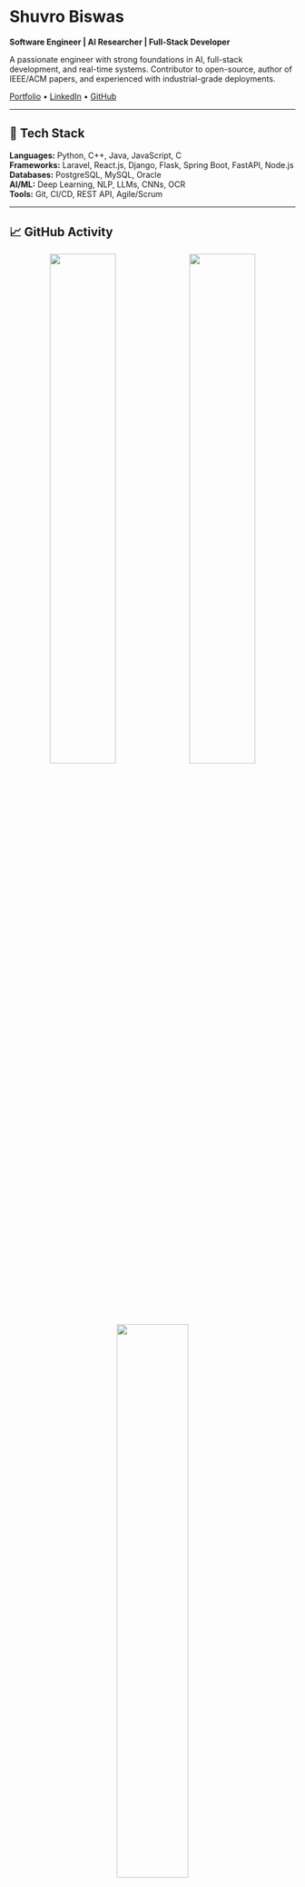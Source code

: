 # Shuvro Biswas

**Software Engineer | AI Researcher | Full-Stack Developer**

A passionate engineer with strong foundations in AI, full-stack development, and real-time systems. Contributor to open-source, author of IEEE/ACM papers, and experienced with industrial-grade deployments.

[Portfolio](https://shuvrobiswasprotfolio.vercel.app) • [LinkedIn](https://linkedin.com/in/sree-suvro-kumar-biswas-796b51244) • [GitHub](https://github.com/snighdho)

---

## 🔧 Tech Stack

**Languages:** Python, C++, Java, JavaScript, C  
**Frameworks:** Laravel, React.js, Django, Flask, Spring Boot, FastAPI, Node.js  
**Databases:** PostgreSQL, MySQL, Oracle  
**AI/ML:** Deep Learning, NLP, LLMs, CNNs, OCR  
**Tools:** Git, CI/CD, REST API, Agile/Scrum

---

## 📈 GitHub Activity

<p align="center">
  <img src="https://github-readme-stats.vercel.app/api?username=snighdho&show_icons=true&theme=default&hide_border=true" width="48%" />
  <img src="https://streak-stats.demolab.com?user=snighdho&theme=default&hide_border=true" width="48%" />
</p>

<p align="center">
  <img src="https://github-readme-stats.vercel.app/api/top-langs/?username=snighdho&layout=compact&hide_border=true" width="50%" />
</p>

---

## 📚 Research

- **AI vs Real Image Classification** (IEEE, 2024)
- **Brain Tumor Detection using Hybrid CNN & Attention**
- **Voice-Controlled Home Automation using IoT**
- **Smart Cricket LED Stumps (Thesis)**

IEEE/ACM Publications:  
[Paper 1](https://ieeexplore.ieee.org/document/10534381) • 
[Paper 2](https://ieeexplore.ieee.org/document/10212394) • 
[Paper 3](https://ieeexplore.ieee.org/document/11022571) • 
[ACM Paper](https://dl.acm.org/doi/10.1145/3723178.3723254)

---

## 🛠️ Projects

| Project                            | Tech Stack                      | Link |
|------------------------------------|----------------------------------|------|
| Manpower Dashboard (Walton QM)     | Laravel, React, MySQL           | [GitHub](https://github.com/snighdho/Manpower) |
| Real-Time Fault Entry System       | Laravel, Bootstrap, PostgreSQL  | [GitHub](https://github.com/snighdho/wlton_table) |
| Custom Login System                | Laravel                         | [GitHub](https://github.com/snighdho/custom_login) |
| Contact Manager                    | React.js                        | [GitHub](https://github.com/snighdho/my_first_website) |
| CRUD Agency Project                | Laravel, Vite, Bootstrap        | [GitHub](https://github.com/snighdho/Crud_operation_agency_project) |
| TweetBar                           | Django                          | [GitHub](https://github.com/snighdho/djangoProject) |

---

## 🎓 Education

- MSc in CSE – RUET (Enrolled)
- BSc in Mechatronics – RUET (CGPA 3.57)
- HSC in Science – Ideal College, Dhaka (GPA 5.00)

---

## 📜 Certifications

- [Python for Data Science – Coursera](https://www.coursera.org/account/accomplishments/verify/ZASZZ24YC9R6)
- [Python Project for Data Science – Coursera](https://www.coursera.org/account/accomplishments/verify/TBJJ6WGRHKEH)

---

## 🏆 Achievements

- Technical Board Scholarship (3x)
- National Champion in Rabindra, Nazrul & Desh Gaan
- Convenor Award (Onuronon RUET Club)
- Champion – Dhaka Utsab (2017)

---

## 📫 Contact

- Email: suvrobiswas555@gmail.com  
- Portfolio: [shuvrobiswasprotfolio.vercel.app](https://shuvrobiswasprotfolio.vercel.app)  
- LinkedIn: [linkedin.com/in/sree-suvro-kumar-biswas-796b51244](https://www.linkedin.com/in/sree-suvro-kumar-biswas-796b51244)

---

_“Solving real-world problems through intelligent systems, code, and design.”_
